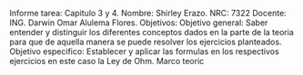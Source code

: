 Informe tarea: Capitulo 3 y 4.
Nombre: Shirley Erazo.
NRC: 7322
Docente:  ING. Darwin  Omar Alulema Flores.
Objetivos:
Objetivo general: Saber entender y distinguir los diferentes conceptos dados en la parte de la teoria para que de aquella manera se puede resolver los ejercicios planteados.
Objetivo especifico:  Establecer  y aplicar  las formulas en los respectivos ejercicios en este caso la Ley de Ohm.
Marco teoric
[](https://github.com/Shirley-Erazo9/Informe-Tarea-2/blob/main/Mp%201%20.jpg) 
[](https://github.com/Shirley-Erazo9/Informe-Tarea-2/blob/main/Mp%201%20.jpg) 
